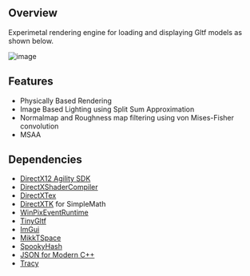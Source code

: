 ## Overview
Experimetal rendering engine for loading and displaying Gltf models as shown below.
 

![image](https://user-images.githubusercontent.com/8186559/132597501-5a13ab40-7f4c-40af-926a-332e30fe29bb.png)

## Features
* Physically Based Rendering
* Image Based Lighting using Split Sum Approximation
* Normalmap and Roughness map filtering using von Mises-Fisher convolution
* MSAA

## Dependencies
* [DirectX12 Agility SDK](https://devblogs.microsoft.com/directx/directx12agility/)
* [DirectXShaderCompiler](https://github.com/ehsannas/DirectXShaderCompiler)
* [DirectXTex](https://github.com/Microsoft/DirectXTex)
* [DirectXTK](https://github.com/Microsoft/DirectXTK) for SimpleMath
* [WinPixEventRuntime](https://devblogs.microsoft.com/pix/download/)
* [TinyGltf](https://github.com/syoyo/tinygltf) 
* [ImGui](https://github.com/ocornut/imgui)
* [MikkTSpace](https://github.com/mmikk/MikkTSpace)
* [SpookyHash](https://github.com/k0dai/spookyhash)
* [JSON for Modern C++](https://github.com/nlohmann/json)
* [Tracy](https://github.com/wolfpld/tracy)

